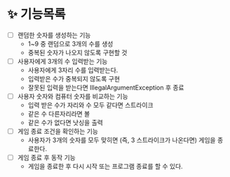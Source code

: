# ✨ 기능목록


- [ ]  랜덤한 숫자를 생성하는 기능
    - 1~9 중 랜덤으로 3개의 수를 생성
    - 중복된 숫자가 나오지 않도록 구현할 것
- [ ]  사용자에게 3개의 수 입력받는 기능
    - 사용자에게 3자리 수를 입력받는다.
    - 입력받은 수가 중복되지 않도록 구현
    - 잘못된 입력을 받는다면 IllegalArgumentException 후 종료
- [ ]  사용자 숫자와 컴퓨터 숫자를 비교하는 기능
    - 입력 받은 수가 자리와 수 모두 같다면 스트라이크
    - 같은 수 다른자리라면 볼
    - 같은 수가 없다면 낫싱을 출력
- [ ]  게임 종료 조건을 확인하는 기능
    - 사용자가 3개의 숫자를 모두 맞히면 (즉, 3 스트라이크가 나온다면) 게임을 종료한다.
- [ ]  게임 종료 후 동작 기능
    - 게임을 종료한 후 다시 시작 또는 프로그램 종료를 할 수 있다.
